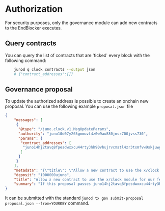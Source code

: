 # Authorization

For security purposes, only the governance module can add new contracts to the EndBlocker executes.

## Query contracts

You can query the list of contracts that are 'ticked' every block with the following command:

```bash
    junod q clock contracts --output json
    # {"contract_addresses":[]}
```

## Governance proposal

To update the authorized address is possible to create an onchain new proposal. You can use the following example `proposal.json` file

```json
{
    "messages": [
     {
      "@type": "/juno.clock.v1.MsgUpdateParams",
      "authority": "juno10d07y265gmmuvt4z0w9aw880jnsr700jvss730",
      "params": {
       "contract_addresses": [
        "juno14hj2tavq8fpesdwxxcu44rty3hh90vhujrvcmstl4zr3txmfvw9skjuwg8"
       ]
      }
     }
    ],
    "metadata": "{\"title\": \"Allow a new contract to use the x/clock module for our features\", \"authors\": [\"Reece\"], \"summary\": \"If this proposal passes juno14hj2tavq8fpesdwxxcu44rty3hh90vhujrvcmstl4zr3txmfvw9skjuwg8 will be added to the authorized addresses of the clock module\", \"details\": \"If this proposal passes juno14hj2tavq8fpesdwxxcu44rty3hh90vhujrvcmstl4zr3txmfvw9skjuwg8 will be added to the authorized addresses of the clock module\", \"proposal_forum_url\": \"https://commonwealth.im/juno/discussion/9697-juno-protocol-level-defi-incentives\", \"vote_option_context\": \"yes\"}",
    "deposit": "1000000ujuno",
    "title": "Allow a new contract to use the x/clock module for our features",
    "summary": "If this proposal passes juno14hj2tavq8fpesdwxxcu44rty3hh90vhujrvcmstl4zr3txmfvw9skjuwg8 will be allowed to use the x/clock module to perform XYZ actions",
}
```

It can be submitted with the standard `junod tx gov submit-proposal proposal.json --from=YOURKEY` command.
